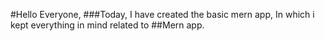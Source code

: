 #Hello Everyone,
###Today, I have created the basic mern app, In which i kept everything in mind related to ##Mern app.
